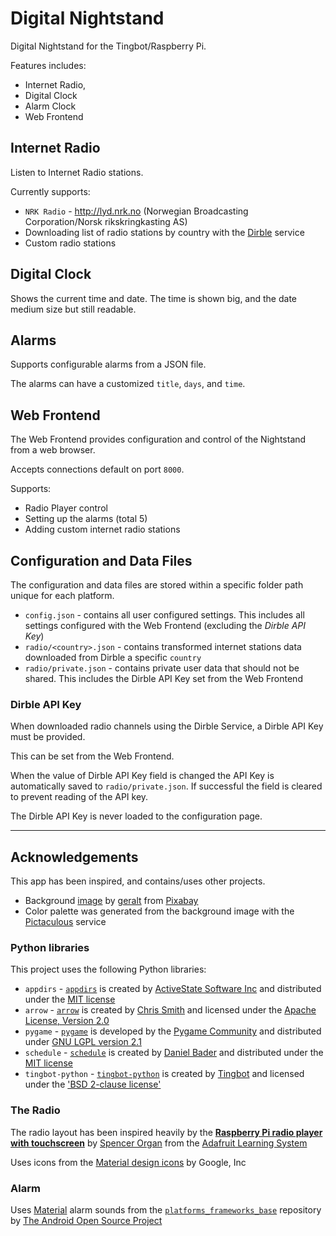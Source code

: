 # Digital Nightstand #

Digital Nightstand for the Tingbot/Raspberry Pi.

Features includes:

* Internet Radio, 
* Digital Clock
* Alarm Clock
* Web Frontend

## Internet Radio ##

Listen to Internet Radio stations.

Currently supports:

* `NRK Radio` - <http://lyd.nrk.no> (Norwegian Broadcasting Corporation/Norsk rikskringkasting AS)
* Downloading list of radio stations by country with the [Dirble][dirble] service
* Custom radio stations


## Digital Clock ##

Shows the current time and date. The time is shown big, and the date medium size but still readable.

## Alarms ##

Supports configurable alarms from a JSON file.

The alarms can have a customized `title`, `days`, and `time`.

## Web Frontend ##

The Web Frontend provides configuration and control of the Nightstand from a web browser.

Accepts connections default on port `8000`.

Supports:

* Radio Player control
* Setting up the alarms (total 5)
* Adding custom internet radio stations

## Configuration and Data Files ##

The configuration and data files are stored within a specific folder path unique for each platform.

* `config.json` - contains all user configured settings. This includes all settings configured with the Web Frontend (excluding the _Dirble API Key_)
* `radio/<country>.json`  - contains transformed internet stations data downloaded from Dirble a specific `country`
* `radio/private.json` - contains private user data that should not be shared. This includes the Dirble API Key set from the Web Frontend

### Dirble API Key ###

When downloaded radio channels using the Dirble Service, a Dirble API Key must be provided.

This can be set from the Web Frontend.

When the value of Dirble API Key field is changed the API Key is automatically saved to `radio/private.json`. If successful the field is cleared to prevent reading of the API key.

The Dirble API Key is never loaded to the configuration page.

--------

## Acknowledgements ##

This app has been inspired, and contains/uses other projects.

* Background [image][background-image] by [geralt][pixabay-geralt] from [Pixabay][pixabay]
* Color palette was generated from the background image with the [Pictaculous][pictaculous] service

### Python libraries ###

This project uses the following Python libraries:

* `appdirs` - [`appdirs`][appdirs] is created by [ActiveState Software Inc][activestate-software-inc] and distributed under the [MIT license][appdirs-license]
* `arrow` - [`arrow`][arrow] is created by [Chris Smith][chris-smith] and licensed under the [Apache License, Version 2.0][apache-license-2-0]
* `pygame` - [`pygame`][pygame] is developed by the [Pygame Community][pygame-community] and distributed under [GNU LGPL version 2.1][pygame-license]
* `schedule` - [`schedule`][schedule] is created by [Daniel Bader][daniel-bader] and distributed under the [MIT license][schedule-license]
* `tingbot-python` - [`tingbot-python`][tingbot-python] is created by [Tingbot][tingbot] and licensed under the ['BSD 2-clause license'][tingbot-python-license]

### The Radio ###

The radio layout has been inspired heavily by the **[Raspberry Pi radio player with touchscreen][raspberry-pi-radio-player-with-touchscreen]** by [Spencer Organ][adafruit-learn-Uktechreviews] from the [Adafruit Learning System][adafruit-learn]

Uses icons from the [Material design icons][material-icons] by Google, Inc

### Alarm ###

Uses [Material][material-alarm-sounds] alarm sounds from the [`platforms_frameworks_base`][platforms-frameworks-base] repository by [The Android Open Source Project][aosp]


[dirble]: https://dirble.com/ "Dirble"
[background-image]: https://pixabay.com/en/banner-header-lines-light-rays-911778/ "background image"
[pixabay-geralt]: https://pixabay.com/en/users/geralt-9301/ "geralt"
[pixabay]: https://pixabay.com/ "Pixabay"
[pictaculous]: http://pictaculous.com/ "Pictaculous"

[appdirs]: https://github.com/ActiveState/appdirs
[activestate-software-inc]: http://www.activestate.com/ "ActiveState Software Inc"
[appdirs-license]: https://github.com/ActiveState/appdirs/blob/master/LICENSE.txt "MIT license"
[arrow]: https://github.com/crsmithdev/arrow/
[chris-smith]: https://github.com/crsmithdev "Chris Smith"
[apache-license-2-0]: http://www.apache.org/licenses/LICENSE-2.0 "Apache License, Version 2.0"
[pygame]: http://www.pygame.org/
[pygame-community]: http://www.pygame.org/ "Pygame Community"
[pygame-license]: http://www.gnu.org/copyleft/lesser.html "GNU LGPL version 2.1"
[schedule]: https://github.com/dbader/schedule
[daniel-bader]: https://twitter.com/dbader_org "Daniel Bader"
[schedule-license]: https://github.com/dbader/schedule/blob/master/LICENSE.txt "MIT license"
[tingbot-python]: https://github.com/tingbot/tingbot-python
[tingbot]: http://tingbot.com/ "Tingbot"
[tingbot-python-license]: https://github.com/tingbot/tingbot-python/blob/master/LICENSE "BSD 2-clause license"
[raspberry-pi-radio-player-with-touchscreen]: https://learn.adafruit.com/raspberry-pi-radio-player-with-touchscreen/overview "Raspberry Pi radio player with touchscreen"
[adafruit-learn-Uktechreviews]: https://learn.adafruit.com/users/Uktechreviews "Spencer Organ"
[adafruit-learn]: https://learn.adafruit.com/ "Adafruit Learning System"
[material-alarm-sounds]: https://github.com/android/platform_frameworks_base/tree/master/data/sounds/alarms/material/ogg "Material alarm sounds"
[platforms-frameworks-base]: https://github.com/android/platform_frameworks_base "platforms frameworks base"
[aosp]: http://source.android.com/ "The Android Open Source Project"
[material-icons]: https://github.com/google/material-design-icons/ "Material design icons"
